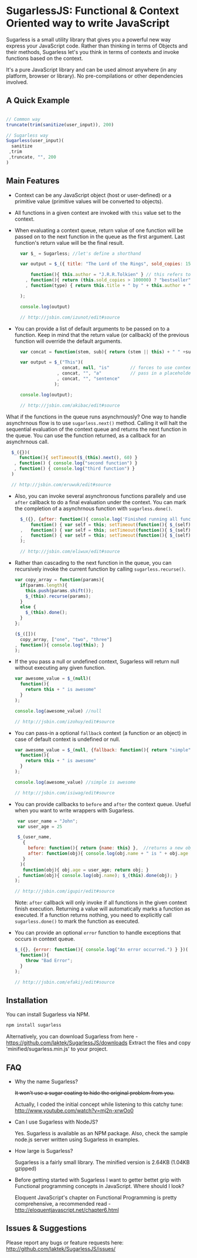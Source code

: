 SugarlessJS: Functional & Context Oriented way to write JavaScript
====================================================================

Sugarless is a small utility library that gives you a powerful new way express your JavaScript code. Rather than thinking in terms of Objects and their methods, Sugarless let's you think in terms of contexts and invoke functions based on the context. 

It's a pure JavaScript library and can be used almost anywhere (in any platform, browser or library). No pre-compilations or other dependencies involved.

A Quick Example
------------

  ```javascript

  // Common way 
  truncate(trim(sanitize(user_input)), 200)
  
  // Sugarless way
  Sugarless(user_input)(
    sanitize          
   ,trim             
   ,truncate, "", 200   
  )
  ```

Main Features
-------------

* Context can be any JavaScript object (host or user-defined) or a primitive value (primitive values will be converted to objects).

* All functions in a given context are invoked with `this` value set to the context.

* When evaluating a context queue, return value of one function will be passed on to the next function in the queue as the first argument. 
  Last function's return value will be the final result. 

  ```javascript
    var $_ = Sugarless; //let's define a shorthand

    var output = $_({ title: "The Lord of the Rings", sold_copies: 150000000 })(

        function(){ this.author = "J.R.R.Tolkien" } // this refers to the context
      , function(){ return (this.sold_copies > 100000) ? "bestseller" : "average" } // passes the result to the next function
      , function(type) { return this.title + " by " + this.author + " is a " + type }  // returned as the final result

    );

    console.log(output)

    // http://jsbin.com/izunot/edit#source
  ```

* You can provide a list of default arguments to be passed on to a function.
  Keep in mind that the return value (or callback) of the previous function will override the default arguments.

  ```javascript
    var concat = function(stem, sub){ return (stem || this) + " " +sub }

    var output = $_("This")(
                    concat, null, "is"        // forces to use context as the stem
                  , concat, "", "a"           // pass in a placeholder argument for stem 
                  , concat, "", "sentence"
                 );

    console.log(output);

    // http://jsbin.com/akibac/edit#source
  ```

What if the functions in the queue runs asynchrnously? One way to handle asynchrnous flow is to use `sugarless.next()` method. Calling it will halt the sequential evaluation of the context queue and returns the next function in the queue. You can use the function returned, as a callback for an asynchrnous call. 

  ```javascript
    $_({})(
       function(){ setTimeout($_(this).next(), 60) }
     , function() { console.log("second function") }
     , function() { console.log("third function") }
    )

    // http://jsbin.com/eruwuk/edit#source
  ```

* Also, you can invoke several asynchronous functions parallely and use `after` callback to do a final evaluation under the context. You can mark the completion of a asynchrnous function with `sugarless.done()`. 

  ```javascript
    $_({}, {after: function(){ console.log('Finished running all functions')}})(
        function() { var self = this; setTimeout(function(){ $_(self).done() }, 180) }
    ,   function() { var self = this; setTimeout(function(){ $_(self).done() }, 20) }
    ,   function() { var self = this; setTimeout(function(){ $_(self).done() }, 60) }
    );

    // http://jsbin.com/eliwux/edit#source 
  ```

* Rather than cascading to the next function in the queue, you can recursively invoke the current function by calling `sugarless.recurse()`.  

  ```javascript
  var copy_array = function(params){ 
    if(params.length){
      this.push(params.shift());
      $_(this).recurse(params);
    }
    else {
      $_(this).done();
    }
  };

  ($_([])(
    copy_array, ["one", "two", "three"]
  , function(){ console.log(this); }
  );
  ```

* If the you pass a null or undefined context, Sugarless will return null without executing any given function.

  ```javascript
  var awesome_value = $_(null)(
    function(){
      return this + " is awesome"
    }
  );

  console.log(awesome_value) //null

  // http://jsbin.com/izohuy/edit#source
  ```

* You can pass-in a optional `fallback` context (a function or an object) in case of default context is undefined or null.

  ```javascript
  var awesome_value = $_(null, {fallback: function(){ return "simple"} })(
    function(){
      return this + " is awesome"
    }
  );

  console.log(awesome_value) //simple is awesome

  // http://jsbin.com/isiwag/edit#source
  ```

* You can provide callbacks to `before` and `after` the context queue. Useful when you want to write wrappers with Sugarless.

  ```javascript
   var user_name = "John";
   var user_age = 25

   $_(user_name, 
     {
       before: function(){ return {name: this} },  //returns a new object wrapping the context
       after: function(obj){ console.log(obj.name + " is " + obj.age + " old."); } 
     }
    )(
     function(obj){ obj.age = user_age; return obj; }
   , function(obj){ console.log(obj.name); $_(this).done(obj); }
  );

  // http://jsbin.com/igupir/edit#source
  ```

  Note: `after` callback will only invoke if all functions in the given context finish execution. Returning a value will automatically marks a function as executed. If a function returns nothing, you need to explicitly call `sugarless.done()` to mark the function as executed.

* You can provide an optional `error` function to handle exceptions that occurs in context queue.

  ```javascript
  $_({}, {error: function(){ console.log("An error occurred.") } })(
    function(){
      throw "Bad Error";
    }
  );

  // http://jsbin.com/efakij/edit#source
  ```
Installation
------------

You can install Sugarless via NPM.

  ```bash
  npm install sugarless

  ```
Alternatively, you can download Sugarless from here - https://github.com/laktek/SugarlessJS/downloads
Extract the files and copy 'minified/sugarless.min.js' to your project.

FAQ
---

* Why the name Sugarless?

  <del>It won't use a sugar coating to hide the original problem from you.</del> 

  Actually, I coded the initial concept while listening to this catchy tune: http://www.youtube.com/watch?v=mj2n-xrwOo0

* Can I use Sugarless with NodeJS?
  
  Yes. Sugarless is available as an NPM package. Also, check the sample node.js server written using Sugarless in examples. 

* How large is Sugarless?

  Sugarless is a fairly small library. The minified version is 2.64KB (1.04KB gzipped)

* Before getting started with Sugarless I want to getter bettet grip with Functional programming concepts in JavaScript. Where should I look?
  
  Eloquent JavaScript's chapter on Functional Programming is pretty comprehensive, a recommended read - http://eloquentjavascript.net/chapter6.html

Issues & Suggestions
--------------------
Please report any bugs or feature requests here:
http://github.com/laktek/SugarlessJS/issues/
